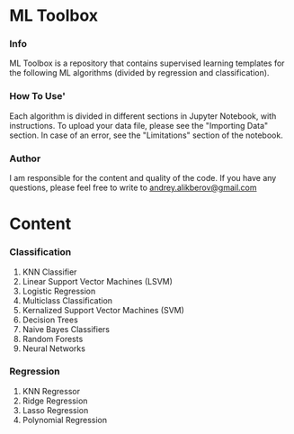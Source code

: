 # ML Toolbox
### Info
ML Toolbox is a repository that contains supervised learning templates for the following ML algorithms (divided by regression and classification). 

### How To Use'
Each algorithm is divided in different sections in Jupyter Notebook, with instructions. To upload your data file, please see the "Importing Data" section. In case of an error, see the "Limitations" section of the notebook. 

### Author
I am responsible for the content and quality of the code. If you have any questions, please feel free to write to andrey.alikberov@gmail.com

# Content
### Classification
1. KNN Classifier
2. Linear Support Vector Machines (LSVM)
3. Logistic Regression
4. Multiclass Classification
5. Kernalized Support Vector Machines (SVM)
6. Decision Trees
7. Naive Bayes Classifiers
8. Random Forests
9. Neural Networks

### Regression
1. KNN Regressor
2. Ridge Regression
3. Lasso Regression
4. Polynomial Regression
